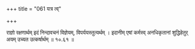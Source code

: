 +++
title = "061 यत्र त्व्"

+++

राज्ञो रक्षणार्थम् इदं निन्दावचनं विज्ञेयम्, विपर्ययस्तुत्यर्थम् । इदानीम् एषां कर्मस्व् अनधिकृतानां शुद्धिहेतुर् अयम् उच्यत उत्कर्षार्थम् ॥ १०.६१ ॥